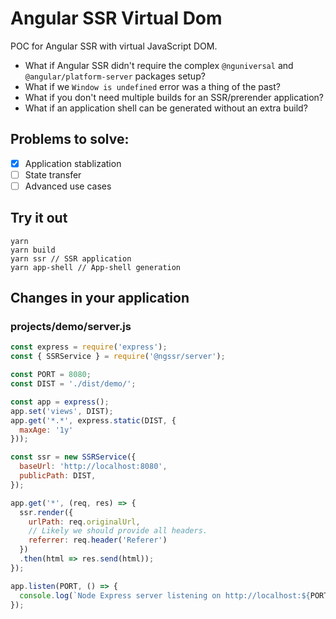 # Angular SSR Virtual Dom

POC for Angular SSR with virtual JavaScript DOM.

- What if Angular SSR didn't require the complex `@nguniversal` and `@angular/platform-server` packages setup?
- What if we `Window is undefined` error was a thing of the past?
- What if you don't need multiple builds for an SSR/prerender application?
- What if an application shell can be generated without an extra build?

## Problems to solve:

- [x] Application stablization
- [ ] State transfer
- [ ] Advanced use cases

## Try it out
```
yarn
yarn build
yarn ssr // SSR application
yarn app-shell // App-shell generation
```

## Changes in your application

### projects/demo/server.js
```js
const express = require('express');
const { SSRService } = require('@ngssr/server');

const PORT = 8080;
const DIST = './dist/demo/';

const app = express();
app.set('views', DIST);
app.get('*.*', express.static(DIST, {
  maxAge: '1y'
}));

const ssr = new SSRService({
  baseUrl: 'http://localhost:8080',
  publicPath: DIST,
});

app.get('*', (req, res) => {
  ssr.render({
    urlPath: req.originalUrl,
    // Likely we should provide all headers.
    referrer: req.header('Referer')
  })
  .then(html => res.send(html));
});

app.listen(PORT, () => {
  console.log(`Node Express server listening on http://localhost:${PORT}`);
});
```
